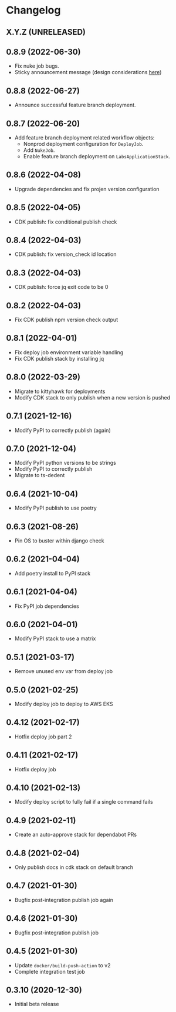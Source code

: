 # Changelog

## X.Y.Z (UNRELEASED)

## 0.8.9 (2022-06-30)
* Fix nuke job bugs.
* Sticky announcement message (design considerations [here](https://github.com/pennlabs/infrastructure/pull/98#issuecomment-1168086333))

## 0.8.8 (2022-06-27)
* Announce successful feature branch deployment.

## 0.8.7 (2022-06-20)
* Add feature branch deployment related workflow objects:
  * Nonprod deployment configuration for `DeployJob`.
  * Add `NukeJob`.
  * Enable feature branch deployment on `LabsApplicationStack`.

## 0.8.6 (2022-04-08)

* Upgrade dependencies and fix projen version configuration

## 0.8.5 (2022-04-05)

* CDK publish: fix conditional publish check

## 0.8.4 (2022-04-03)

* CDK publish: fix version_check id location

## 0.8.3 (2022-04-03)

* CDK publish: force jq exit code to be 0

## 0.8.2 (2022-04-03)

* Fix CDK publish npm version check output

## 0.8.1 (2022-04-01)

* Fix deploy job environment variable handling
* Fix CDK publish stack by installing jq

## 0.8.0 (2022-03-29)

* Migrate to kittyhawk for deployments
* Modify CDK stack to only publish when a new version is pushed

## 0.7.1 (2021-12-16)

* Modify PyPI to correctly publish (again)

## 0.7.0 (2021-12-04)

* Modify PyPI python versions to be strings
* Modify PyPI to correctly publish
* Migrate to ts-dedent

## 0.6.4 (2021-10-04)

* Modify PyPI publish to use poetry

## 0.6.3 (2021-08-26)

* Pin OS to buster within django check

## 0.6.2 (2021-04-04)

* Add poetry install to PyPI stack

## 0.6.1 (2021-04-04)

* Fix PyPI job dependencies

## 0.6.0 (2021-04-01)

* Modify PyPI stack to use a matrix

## 0.5.1 (2021-03-17)

* Remove unused env var from deploy job

## 0.5.0 (2021-02-25)

* Modify deploy job to deploy to AWS EKS

## 0.4.12 (2021-02-17)

* Hotfix deploy job part 2

## 0.4.11 (2021-02-17)

* Hotfix deploy job

## 0.4.10 (2021-02-13)

* Modify deploy script to fully fail if a single command fails

## 0.4.9 (2021-02-11)

* Create an auto-approve stack for dependabot PRs

## 0.4.8 (2021-02-04)

* Only publish docs in cdk stack on default branch

## 0.4.7 (2021-01-30)

* Bugfix post-integration publish job again

## 0.4.6 (2021-01-30)

* Bugfix post-integration publish job

## 0.4.5 (2021-01-30)

* Update `docker/build-push-action` to v2
* Complete integration test job

## 0.3.10 (2020-12-30)

* Initial beta release
